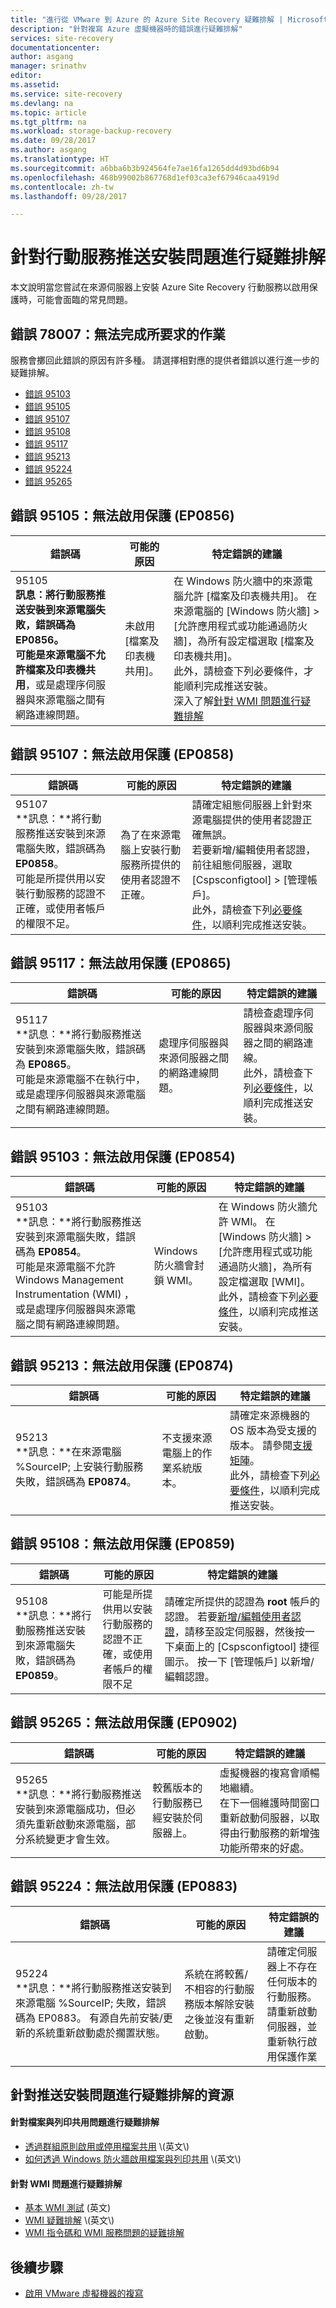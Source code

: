 ```yaml
---
title: "進行從 VMware 到 Azure 的 Azure Site Recovery 疑難排解 | Microsoft Docs"
description: "針對複寫 Azure 虛擬機器時的錯誤進行疑難排解"
services: site-recovery
documentationcenter: 
author: asgang
manager: srinathv
editor: 
ms.assetid: 
ms.service: site-recovery
ms.devlang: na
ms.topic: article
ms.tgt_pltfrm: na
ms.workload: storage-backup-recovery
ms.date: 09/28/2017
ms.author: asgang
ms.translationtype: HT
ms.sourcegitcommit: a6bba6b3b924564fe7ae16fa1265dd4d93bd6b94
ms.openlocfilehash: 468b99002b867768d1ef03ca3ef67946caa4919d
ms.contentlocale: zh-tw
ms.lasthandoff: 09/28/2017

---
```

# <a name="troubleshoot-mobility-service-push-installation-issues"></a>針對行動服務推送安裝問題進行疑難排解

本文說明當您嘗試在來源伺服器上安裝 Azure Site Recovery 行動服務以啟用保護時，可能會面臨的常見問題。

## <a name="error-78007---the-requested-operation-could-not-be-completed"></a>錯誤 78007：無法完成所要求的作業
服務會擲回此錯誤的原因有許多種。 請選擇相對應的提供者錯誤以進行進一步的疑難排解。

* [錯誤 95103](#error-95103---protection-could-not-be-enabled-ep0854) 
* [錯誤 95105](#error-95105---protection-could-not-be-enabled-ep0856) 
* [錯誤 95107](#error-95107---protection-could-not-be-enabled-ep0858) 
* [錯誤 95108](#error-95108---protection-could-not-be-enabled-ep0859) 
* [錯誤 95117](#error-95117---protection-could-not-be-enabled-ep0865) 
* [錯誤 95213](#error-95213---protection-could-not-be-enabled-ep0874) 
* [錯誤 95224](#error-95224---protection-could-not-be-enabled-ep0883) 
* [錯誤 95265](#error-95265---protection-could-not-be-enabled-ep0902) 


## <a name="error-95105---protection-could-not-be-enabled-ep0856"></a>錯誤 95105：無法啟用保護 (EP0856)

**錯誤碼** | **可能的原因** | **特定錯誤的建議**
--- | --- | ---
95105 </br>**訊息：**將行動服務推送安裝到來源電腦失敗，錯誤碼為 **EP0856**。 <br> 可能是來源電腦不允許**檔案及印表機共用**，或是處理序伺服器與來源電腦之間有網路連線問題。| 未啟用 [檔案及印表機共用]。 | 在 Windows 防火牆中的來源電腦允許 [檔案及印表機共用]。 在來源電腦的 [Windows 防火牆]  >  [允許應用程式或功能通過防火牆]，為所有設定檔選取 [檔案及印表機共用]。 </br> 此外，請檢查下列必要條件，才能順利完成推送安裝。<br> 深入了解[針對 WMI 問題進行疑難排解](#troubleshoot-wmi-issues)


## <a name="error-95107---protection-could-not-be-enabled-ep0858"></a>錯誤 95107：無法啟用保護 (EP0858)

**錯誤碼** | **可能的原因** | **特定錯誤的建議**
--- | --- | ---
95107 </br>**訊息：**將行動服務推送安裝到來源電腦失敗，錯誤碼為 **EP0858**。 <br> 可能是所提供用以安裝行動服務的認證不正確，或使用者帳戶的權限不足。 | 為了在來源電腦上安裝行動服務所提供的使用者認證不正確。 | 請確定組態伺服器上針對來源電腦提供的使用者認證正確無誤。 <br> 若要新增/編輯使用者認證，前往組態伺服器，選取 [Cspsconfigtool]  >  [管理帳戶]。 </br> 此外，請檢查下列[必要條件](site-recovery-vmware-to-azure-install-mob-svc.md#install-mobility-service-by-push-installation-from-azure-site-recovery)，以順利完成推送安裝。


## <a name="error-95117---protection-could-not-be-enabled-ep0865"></a>錯誤 95117：無法啟用保護 (EP0865)

**錯誤碼** | **可能的原因** | **特定錯誤的建議**
--- | --- | ---
95117 </br>**訊息：**將行動服務推送安裝到來源電腦失敗，錯誤碼為 **EP0865**。 <br> 可能是來源電腦不在執行中，或是處理序伺服器與來源電腦之間有網路連線問題。 | 處理序伺服器與來源伺服器之間的網路連線問題。 | 請檢查處理序伺服器與來源伺服器之間的網路連線。 </br> 此外，請檢查下列[必要條件](site-recovery-vmware-to-azure-install-mob-svc.md#install-mobility-service-by-push-installation-from-azure-site-recovery)，以順利完成推送安裝。|

## <a name="error-95103---protection-could-not-be-enabled-ep0854"></a>錯誤 95103：無法啟用保護 (EP0854)

**錯誤碼** | **可能的原因** | **特定錯誤的建議**
--- | --- | ---
95103 </br>**訊息：**將行動服務推送安裝到來源電腦失敗，錯誤碼為 **EP0854**。 <br> 可能是來源電腦不允許 Windows Management Instrumentation (WMI) ，或是處理序伺服器與來源電腦之間有網路連線問題。| Windows 防火牆會封鎖 WMI。 | 在 Windows 防火牆允許 WMI。 在 [Windows 防火牆]  >  [允許應用程式或功能通過防火牆]，為所有設定檔選取 [WMI]。 </br> 此外，請檢查下列[必要條件](site-recovery-vmware-to-azure-install-mob-svc.md#install-mobility-service-by-push-installation-from-azure-site-recovery)，以順利完成推送安裝。|

## <a name="error-95213---protection-could-not-be-enabled-ep0874"></a>錯誤 95213：無法啟用保護 (EP0874)

**錯誤碼** | **可能的原因** | **特定錯誤的建議**
--- | --- | ---
95213 </br>**訊息：**在來源電腦 %SourceIP; 上安裝行動服務失敗，錯誤碼為 **EP0874**。 <br> | 不支援來源電腦上的作業系統版本。 <br>| 請確定來源機器的 OS 版本為受支援的版本。 請參閱[支援矩陣](https://aka.ms/asr-os-support)。 </br> 此外，請檢查下列[必要條件](https://aka.ms/pushinstallerror)，以順利完成推送安裝。| 


## <a name="error-95108---protection-could-not-be-enabled-ep0859"></a>錯誤 95108：無法啟用保護 (EP0859)

**錯誤碼** | **可能的原因** | **特定錯誤的建議**
--- | --- | ---
95108 </br>**訊息：**將行動服務推送安裝到來源電腦失敗，錯誤碼為 **EP0859**。 <br>| 可能是所提供用以安裝行動服務的認證不正確，或使用者帳戶的權限不足 <br>| 請確定所提供的認證為 **root** 帳戶的認證。 若要[新增/編輯使用者認證](site-recovery-vmware-to-azure-manage-configuration-server.md#modify-user-accounts-and-passwords)，請移至設定伺服器，然後按一下桌面上的 [Cspsconfigtool] 捷徑圖示。 按一下 [管理帳戶] 以新增/編輯認證。|

## <a name="error-95265---protection-could-not-be-enabled-ep0902"></a>錯誤 95265：無法啟用保護 (EP0902)

**錯誤碼** | **可能的原因** | **特定錯誤的建議**
--- | --- | ---
95265 </br>**訊息：**將行動服務推送安裝到來源電腦成功，但必須先重新啟動來源電腦，部分系統變更才會生效。 <br>| 較舊版本的行動服務已經安裝於伺服器上。| 虛擬機器的複寫會順暢地繼續。<br> 在下一個維護時間窗口重新啟動伺服器，以取得由行動服務的新增強功能所帶來的好處。|


## <a name="error-95224---protection-could-not-be-enabled-ep0883"></a>錯誤 95224：無法啟用保護 (EP0883)

**錯誤碼** | **可能的原因** | **特定錯誤的建議**
--- | --- | ---
95224 </br>**訊息：**將行動服務推送安裝到來源電腦 %SourceIP; 失敗，錯誤碼為 EP0883。 有源自先前安裝/更新的系統重新啟動處於擱置狀態。| 系統在將較舊/不相容的行動服務版本解除安裝之後並沒有重新啟動。| 請確定伺服器上不存在任何版本的行動服務。 <br> 請重新啟動伺服器，並重新執行啟用保護作業|

## <a name="resource-to-troubleshoot-push-installation-problems"></a>針對推送安裝問題進行疑難排解的資源

#### <a name="troubleshoot-file-and-print-sharing-issues"></a>針對檔案與列印共用問題進行疑難排解
*  [透過群組原則啟用或停用檔案共用](https://technet.microsoft.com/en-us/library/cc754359(v=ws.10).aspx) \(英文\)
* [如何透過 Windows 防火牆啟用檔案與列印共用](https://technet.microsoft.com/en-us/library/ff633412(v=ws.10).aspx) \(英文\)

#### <a name="troubleshoot-wmi-issues"></a>針對 WMI 問題進行疑難排解
* [基本 WMI 測試](https://blogs.technet.microsoft.com/askperf/2007/06/22/basic-wmi-testing/) \(英文\)
* [WMI 疑難排解](https://msdn.microsoft.com/en-us/library/aa394603(v=vs.85).aspx) \(英文\)
* [WMI 指令碼和 WMI 服務問題的疑難排解](https://technet.microsoft.com/en-us/library/ff406382.aspx#H22)

## <a name="next-steps"></a>後續步驟
- [啟用 VMware 虛擬機器的複寫](vmware-walkthrough-enable-replication.md)

